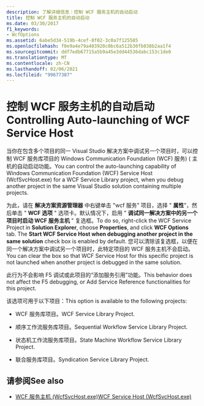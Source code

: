```yaml
---
description: 了解详细信息：控制 WCF 服务主机的自动启动
title: 控制 WCF 服务主机的自动启动
ms.date: 03/30/2017
f1_keywords:
- WcfOptions
ms.assetid: 6abe5d34-519b-4cef-8f02-3c0a7f125585
ms.openlocfilehash: f0e9a4e79a403920c0bc6a512b30fb038b2aa1f4
ms.sourcegitcommit: ddf7edb67715a5b9a45e3dd44536dabc153c1de0
ms.translationtype: MT
ms.contentlocale: zh-CN
ms.lasthandoff: 02/06/2021
ms.locfileid: "99677387"
---
```

# <a name="controlling-auto-launching-of-wcf-service-host"></a><span data-ttu-id="66aae-103">控制 WCF 服务主机的自动启动</span><span class="sxs-lookup"><span data-stu-id="66aae-103">Controlling Auto-launching of WCF Service Host</span></span>

<span data-ttu-id="66aae-104">当你在包含多个项目的同一 Visual Studio 解决方案中调试另一个项目时，可以控制 WCF 服务库项目的 Windows Communication Foundation (WCF) 服务)  ( 主机的自动启动功能。</span><span class="sxs-lookup"><span data-stu-id="66aae-104">You can control the auto-launching capability of Windows Communication Foundation (WCF) Service Host (WcfSvcHost.exe) for a WCF Service Library project, when you debug another project in the same Visual Studio solution containing multiple projects.</span></span>  
  
 <span data-ttu-id="66aae-105">为此，请在 **解决方案资源管理器** 中右键单击 "wcf 服务" 项目，选择 " **属性**"，然后单击 " **WCF 选项** " 选项卡。默认情况下，启用 " **调试同一解决方案中的另一个项目时启动 WCF 服务主机** " 复选框。</span><span class="sxs-lookup"><span data-stu-id="66aae-105">To do so, right-click the WCF Service Project in **Solution Explorer**, choose **Properties**, and click **WCF Options** tab. The **Start WCF Service Host when debugging another project in the same solution** check box is enabled by default.</span></span> <span data-ttu-id="66aae-106">您可以清除该复选框，以便在同一个解决方案中调试另一个项目时，此特定项目的 WCF 服务主机不会启动。</span><span class="sxs-lookup"><span data-stu-id="66aae-106">You can clear the box so that WCF Service Host for this specific project is not launched when another project is debugged in the same solution.</span></span>  
  
 <span data-ttu-id="66aae-107">此行为不会影响 F5 调试或此项目的“添加服务引用”功能。</span><span class="sxs-lookup"><span data-stu-id="66aae-107">This behavior does not affect the F5 debugging, or Add Service Reference functionalities for this project.</span></span>  
  
 <span data-ttu-id="66aae-108">该选项可用于以下项目：</span><span class="sxs-lookup"><span data-stu-id="66aae-108">This option is available to the following projects:</span></span>  
  
- <span data-ttu-id="66aae-109">WCF 服务库项目。</span><span class="sxs-lookup"><span data-stu-id="66aae-109">WCF Service Library Project.</span></span>  
  
- <span data-ttu-id="66aae-110">顺序工作流服务库项目。</span><span class="sxs-lookup"><span data-stu-id="66aae-110">Sequential Workflow Service Library Project.</span></span>  
  
- <span data-ttu-id="66aae-111">状态机工作流服务库项目。</span><span class="sxs-lookup"><span data-stu-id="66aae-111">State Machine Workflow Service Library Project.</span></span>  
  
- <span data-ttu-id="66aae-112">联合服务库项目。</span><span class="sxs-lookup"><span data-stu-id="66aae-112">Syndication Service Library Project.</span></span>  
  
## <a name="see-also"></a><span data-ttu-id="66aae-113">请参阅</span><span class="sxs-lookup"><span data-stu-id="66aae-113">See also</span></span>

- [<span data-ttu-id="66aae-114">WCF 服务主机 (WcfSvcHost.exe)</span><span class="sxs-lookup"><span data-stu-id="66aae-114">WCF Service Host (WcfSvcHost.exe)</span></span>](wcf-service-host-wcfsvchost-exe.md)
